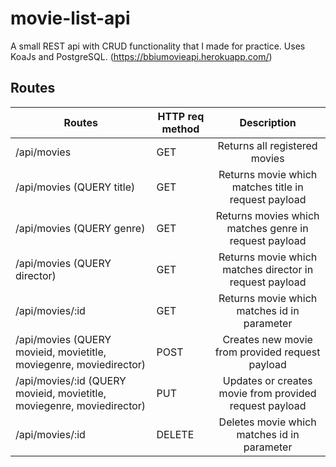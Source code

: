 # movie-list-api
A small REST api with CRUD functionality that I made for practice. Uses KoaJs and PostgreSQL.
(https://bbiumovieapi.herokuapp.com/)

## Routes

| Routes      | HTTP req method      | Description   |
| ------------- | ------------- |:-------------:|
| /api/movies | GET | Returns all registered movies |
| /api/movies (QUERY title) | GET | Returns movie which matches title in request payload |
| /api/movies (QUERY genre) | GET | Returns movies which matches genre in request payload |
| /api/movies (QUERY director) | GET | Returns movie which matches director in request payload |
| /api/movies/:id | GET | Returns movie which matches id in parameter |
| /api/movies (QUERY movieid, movietitle, moviegenre, moviedirector)  | POST | Creates new movie from provided request payload |
| /api/movies/:id (QUERY movieid, movietitle, moviegenre, moviedirector)  | PUT | Updates or creates movie from provided request payload |
| /api/movies/:id | DELETE | Deletes movie which matches id in parameter |


